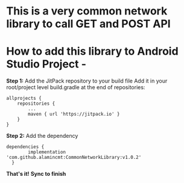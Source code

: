# This is a very common network library to call GET and POST API

# How to add this library to Android Studio Project - 

**Step 1:** Add the JitPack repository to your build file
Add it in your root/project level build.gradle at the end of repositories:

    allprojects {
		repositories {
			...
			maven { url 'https://jitpack.io' }
		}
	}

**Step 2:** Add the dependency

    dependencies {
	        implementation 'com.github.alamincmt:CommonNetworkLibrary:v1.0.2'
	  }
    
**That's it!** **Sync to finish**

